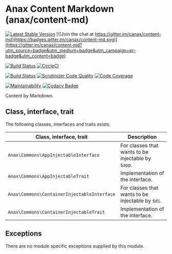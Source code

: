 Anax Content Markdown (anax/content-md)
========================

[![Latest Stable Version](https://poser.pugx.org/anax/content-md/v/stable)](https://packagist.org/packages/anax/content-md)
[![Join the chat at https://gitter.im/canax/content-md](https://badges.gitter.im/canax/content-md.svg)](https://gitter.im/canax/content-md?utm_source=badge&utm_medium=badge&utm_campaign=pr-badge&utm_content=badge)

[![Build Status](https://travis-ci.org/canax/content-md.svg?branch=master)](https://travis-ci.org/canax/content-md)
[![CircleCI](https://circleci.com/gh/canax/content-md.svg?style=svg)](https://circleci.com/gh/canax/content-md)

[![Build Status](https://scrutinizer-ci.com/g/canax/content-md/badges/build.png?b=master)](https://scrutinizer-ci.com/g/canax/content-md/build-status/master)
[![Scrutinizer Code Quality](https://scrutinizer-ci.com/g/canax/content-md/badges/quality-score.png?b=master)](https://scrutinizer-ci.com/g/canax/content-md/?branch=master)
[![Code Coverage](https://scrutinizer-ci.com/g/canax/content-md/badges/coverage.png?b=master)](https://scrutinizer-ci.com/g/canax/content-md/?branch=master)

[![Maintainability](https://api.codeclimate.com/v1/badges/8705e9bc0a597e6dfb9a/maintainability)](https://codeclimate.com/github/canax/content-md/maintainability)
[![Codacy Badge](https://api.codacy.com/project/badge/Grade/c3d60f33c0b947a3af127788e800b402)](https://www.codacy.com/app/mosbth/content-md?utm_source=github.com&amp;utm_medium=referral&amp;utm_content=canax/content-md&amp;utm_campaign=Badge_Grade)

Content by Markdown.



Class, interface, trait
------------------

The following classes, interfaces and traits exists.

| Class, interface, trait               | Description |
|---------------------------------------|-------------|
| `Anax\Commons\AppInjectableInterface` | For classes that wants to be injectable by `$app`. |
| `Anax\Commons\AppInjectableTrait`     | Implementation of the interface. |
| `Anax\Commons\ContainerInjectableInterface` | For classes that wants to be injectable by `$di`. |
| `Anax\Commons\ContainerInjectableTrait`     | Implementation of the interface. |



Exceptions
------------------

There are no module specific exceptions supplied by this module.
